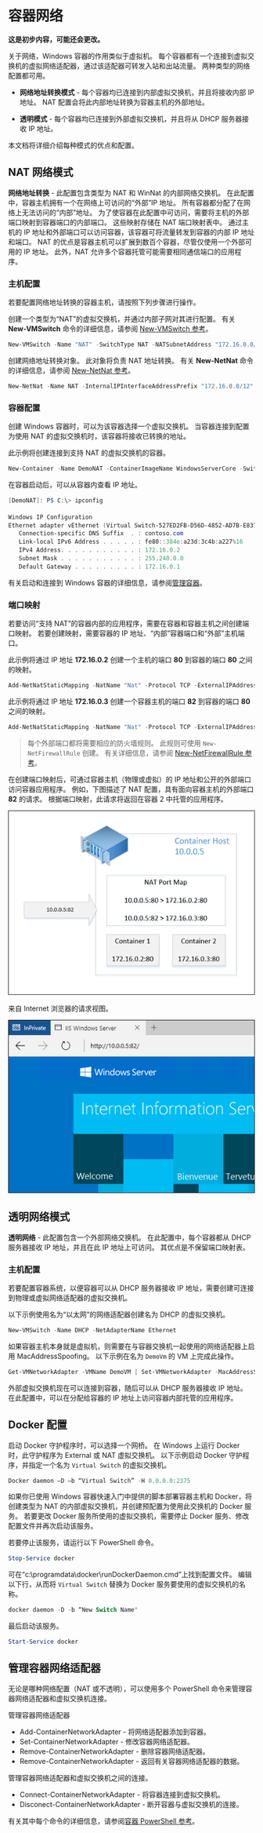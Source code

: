 # 容器网络

**这是初步内容，可能还会更改。**

关于网络，Windows 容器的作用类似于虚拟机。 每个容器都有一个连接到虚拟交换机的虚拟网络适配器，通过该适配器可转发入站和出站流量。 两种类型的网络配置都可用。

- **网络地址转换模式** - 每个容器均已连接到内部虚拟交换机，并且将接收内部 IP 地址。 NAT 配置会将此内部地址转换为容器主机的外部地址。

- **透明模式** - 每个容器均已连接到外部虚拟交换机，并且将从 DHCP 服务器接收 IP 地址。

本文档将详细介绍每种模式的优点和配置。

## NAT 网络模式

**网络地址转换** - 此配置包含类型为 NAT 和 WinNat 的内部网络交换机。 在此配置中，容器主机拥有一个在网络上可访问的“外部”IP 地址。 所有容器都分配了在网络上无法访问的“内部”地址。 为了使容器在此配置中可访问，需要将主机的外部端口映射到容器端口的内部端口。 这些映射存储在 NAT 端口映射表中。 通过主机的 IP 地址和外部端口可以访问容器，该容器可将流量转发到容器的内部 IP 地址和端口。 NAT 的优点是容器主机可以扩展到数百个容器，尽管仅使用一个外部可用的 IP 地址。 此外，NAT 允许多个容器托管可能需要相同通信端口的应用程序。

### 主机配置

若要配置网络地址转换的容器主机，请按照下列步骤进行操作。

创建一个类型为“NAT”的虚拟交换机，并通过内部子网对其进行配置。 有关 **New-VMSwitch** 命令的详细信息，请参阅 [New-VMSwitch 参考](https://technet.microsoft.com/en-us/library/hh848455.aspx)。

```powershell
New-VMSwitch -Name "NAT" -SwitchType NAT -NATSubnetAddress "172.16.0.0/12"
```
创建网络地址转换对象。 此对象将负责 NAT 地址转换。 有关 **New-NetNat** 命令的详细信息，请参阅 [New-NetNat 参考](https://technet.microsoft.com/en-us/library/dn283361.aspx)。

```powershell
New-NetNat -Name NAT -InternalIPInterfaceAddressPrefix "172.16.0.0/12" 
```

### 容器配置

创建 Windows 容器时，可以为该容器选择一个虚拟交换机。 当容器连接到配置为使用 NAT 的虚拟交换机时，该容器将接收已转换的地址。

此示例将创建连接到支持 NAT 的虚拟交换机的容器。

```powershell
New-Container -Name DemoNAT -ContainerImageName WindowsServerCore -SwitchName "NAT"
```

在容器启动后，可以从容器内查看 IP 地址。

```powershell
[DemoNAT]: PS C:\> ipconfig

Windows IP Configuration
Ethernet adapter vEthernet (Virtual Switch-527ED2FB-D56D-4852-AD7B-E83732A032F5-0):
   Connection-specific DNS Suffix  . : contoso.com
   Link-local IPv6 Address . . . . . : fe80::384e:a23d:3c4b:a227%16
   IPv4 Address. . . . . . . . . . . : 172.16.0.2
   Subnet Mask . . . . . . . . . . . : 255.240.0.0
   Default Gateway . . . . . . . . . : 172.16.0.1
```

有关启动和连接到 Windows 容器的详细信息，请参阅[管理容器](./manage_containers.md)。

### 端口映射

若要访问“支持 NAT”的容器内部的应用程序，需要在容器和容器主机之间创建端口映射。 若要创建映射，需要容器的 IP 地址、“内部”容器端口和“外部”主机端口。

此示例将通过 IP 地址 **172.16.0.2** 创建一个主机的端口 **80** 到容器的端口 **80** 之间的映射。

```powershell
Add-NetNatStaticMapping -NatName "Nat" -Protocol TCP -ExternalIPAddress 0.0.0.0 -InternalIPAddress 172.16.0.2 -InternalPort 80 -ExternalPort 80
```

此示例将通过 IP 地址 **172.16.0.3** 创建一个容器主机的端口 **82** 到容器的端口 **80** 之间的映射。

```powershell
Add-NetNatStaticMapping -NatName "Nat" -Protocol TCP -ExternalIPAddress 0.0.0.0 -InternalIPAddress 172.16.0.3 -InternalPort 80 -ExternalPort 82
```
> 每个外部端口都将需要相应的防火墙规则。 此规则可使用 `New-NetFirewallRule` 创建。 有关详细信息，请参阅 [New-NetFirewallRule 参考](https://technet.microsoft.com/en-us/library/jj554908.aspx)。

在创建端口映射后，可通过容器主机（物理或虚拟）的 IP 地址和公开的外部端口访问容器应用程序。 例如，下图描述了 NAT 配置，具有面向容器主机的外部端口 **82** 的请求。 根据端口映射，此请求将返回在容器 2 中托管的应用程序。

![](./media/nat1.png)

来自 Internet 浏览器的请求视图。

![](./media/portmapping.png)

## 透明网络模式

**透明网络** - 此配置包含一个外部网络交换机。 在此配置中，每个容器都从 DHCP 服务器接收 IP 地址，并且在此 IP 地址上可访问。 其优点是不保留端口映射表。

### 主机配置

若要配置容器系统，以便容器可以从 DHCP 服务器接收 IP 地址，需要创建可连接到物理或虚拟网络适配器的虚拟交换机。

以下示例使用名为“以太网”的网络适配器创建名为 DHCP 的虚拟交换机。

```powershell
New-VMSwitch -Name DHCP -NetAdapterName Ethernet
```

如果容器主机本身就是虚拟机，则需要在与容器交换机一起使用的网络适配器上启用 MacAddressSpoofing。 以下示例在名为 `DemoVm` 的 VM 上完成此操作。

```powershell
Get-VMNetworkAdapter -VMName DemoVM | Set-VMNetworkAdapter -MacAddressSpoofing On
```
外部虚拟交换机现在可以连接到容器，随后可以从 DHCP 服务器接收 IP 地址。 在此配置中，可以在分配给容器的 IP 地址上访问容器内部托管的应用程序。

## Docker 配置

启动 Docker 守护程序时，可以选择一个网桥。 在 Windows 上运行 Docker 时，此守护程序为 External 或 NAT 虚拟交换机。 以下示例启动 Docker 守护程序，并指定一个名为 `Virtual Switch` 的虚拟交换机。

```powershell
Docker daemon –D –b “Virtual Switch” -H 0.0.0.0:2375
```

如果你已使用 Windows 容器快速入门中提供的脚本部署容器主机和 Docker，将创建类型为 NAT 的内部虚拟交换机，并创建预配置为使用此交换机的 Docker 服务。 若要更改 Docker 服务所使用的虚拟交换机，需要停止 Docker 服务、修改配置文件并再次启动该服务。

若要停止该服务，请运行以下 PowerShell 命令。

```powershell
Stop-Service docker
```

可在“c:\programdata\docker\runDockerDaemon.cmd”上找到配置文件。 编辑以下行，从而将 `Virtual Switch` 替换为 Docker 服务要使用的虚拟交换机的名称。

```powershell
docker daemon -D -b “New Switch Name"
```
最后启动该服务。

```powershell
Start-Service docker
```

## 管理容器网络适配器

无论是哪种网络配置（NAT 或不透明），可以使用多个 PowerShell 命令来管理容器网络适配器和虚拟交换机连接。

管理容器网络适配器

- Add-ContainerNetworkAdapter - 将网络适配器添加到容器。
- Set-ContainerNetworkAdapter - 修改容器网络适配器。
- Remove-ContainerNetworkAdapter - 删除容器网络适配器。
- Remove-ContainerNetworkAdapter - 返回有关容器网络适配器的数据。

管理容器网络适配器和虚拟交换机之间的连接。

- Connect-ContainerNetworkAdapter - 将容器连接到虚拟交换机。
- Disconect-ContainerNetworkAdapter - 断开容器与虚拟交换机的连接。

有关其中每个命令的详细信息，请参阅[容器 PowerShell 参考](https://technet.microsoft.com/en-us/library/mt433069.aspx)。





